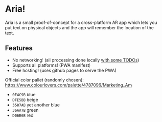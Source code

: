 
# Aria!

Aria is a small proof-of-concept for a cross-platform AR app
which lets you put text on physical objects and the app
will remember the location of the text.

## Features

 - No networking! (all processing done locally [with some TODOs][1])
 - Supports all platforms! (PWA manifest)
 - Free hosting! (uses github pages to serve the PWA)

[1]: https://developer.mozilla.org/en-US/docs/Web/Progressive_web_apps/Offline_Service_workers

Official color pallet (randomly chosen): https://www.colourlovers.com/palette/4787096/Marketing_Am

 - `0F4C9B` blue
 - `DFE5BB` beige
 - `3587AB` yet another blue
 - `36AA7B` green
 - `D06B6B` red


